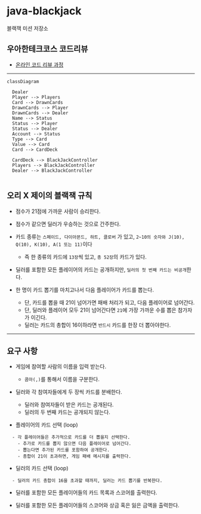 # java-blackjack

블랙잭 미션 저장소

## 우아한테크코스 코드리뷰

- [온라인 코드 리뷰 과정](https://github.com/woowacourse/woowacourse-docs/blob/master/maincourse/README.md)

---

```mermaid
classDiagram
  
  Dealer
  Player --> Players
  Card --> DrawnCards
  DrawnCards --> Player
  DrawnCards --> Dealer
  Name --> Status
  Status --> Player
  Status --> Dealer
  Account --> Status
  Type --> Card
  Value --> Card
  Card --> CardDeck
  
  CardDeck --> BlackJackController
  Players --> BlackJackController
  Dealer --> BlackJackController
  
```

## 오리 X 제이의 블랙잭 규칙

- 점수가 21점에 가까운 사람이 승리한다.
- 점수가 같으면 딜러가 우승하는 것으로 간주한다.
- 카드 종류는 `스페이드, 다이아몬드, 하트, 클로버` 가 있고, `2~10의 숫자와 J(10), Q(10), K(10), A(1 또는 11)`이다
    - 즉 한 종류의 카드에 `13장`씩 있고, `총 52장`의 카드가 있다.

- 딜러를 포함한 모든 플레이어의 카드는 공개하지만, `딜러의 첫 번째 카드는 비공개`한다.
- 한 명이 카드 뽑기를 마치고나서 다음 플레이어가 카드를 뽑는다.
    - 단, 카드를 뽑을 때 21이 넘어가면 패배 처리가 되고, 다음 플레이어로 넘어간다.
    - 단, 딜러와 플레이어 모두 21이 넘어간다면 `21`에 가장 가까운 수를 뽑은 참가자가 이긴다.
    - 딜러는 카드의 총합이 16이하라면 `반드시` 카드를 한장 더 뽑아야한다.

---

## 요구 사항

- 게임에 참여할 사람의 이름을 입력 받는다.
    - `콤마(,)`를 통해서 이름을 구분한다.

- 딜러와 각 참여자들에게 두 장씩 카드를 분배한다.
    - 딜러와 참여자들이 받은 카드는 공개된다.
    - 딜러의 두 번째 카드는 공개되지 않는다.

- 플레이어의 카드 선택 (loop)
```text
  - 각 플레이어들은 추가적으로 카드를 더 뽑을지 선택한다.
    - 추가로 카드를 뽑지 않으면 다음 플레이어로 넘어간다.
    - 뽑는다면 추가된 카드를 포함하여 공개한다.
    - 총합이 21이 초과하면, 게임 패배 메시지를 출력한다.
```

- 딜러의 카드 선택 (loop)
```text
  - 딜러의 카드 총합이 16을 초과할 때까지, 딜러는 카드 뽑기를 반복한다.
```

- 딜러를 포함한 모든 플레이어들의 카드 목록과 스코어를 출력한다.

- 딜러를 포함한 모든 플레이어들의 스코어와 상금 혹은 잃은 금액을 출력한다.
